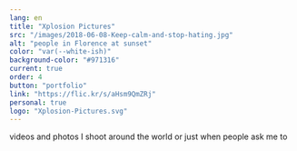 ```yaml
---
lang: en
title: "Xplosion Pictures"
src: "/images/2018-06-08-Keep-calm-and-stop-hating.jpg"
alt: "people in Florence at sunset"
color: "var(--white-ish)"
background-color: "#971316"
current: true
order: 4
button: "portfolio"
link: "https://flic.kr/s/aHsm9QmZRj"
personal: true
logo: "Xplosion-Pictures.svg"
---
```

videos and photos I shoot around the world or just when people ask me to
